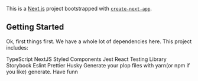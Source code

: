 This is a [Next.js](https://nextjs.org/) project bootstrapped with [`create-next-app`](https://github.com/vercel/next.js/tree/canary/packages/create-next-app).

## Getting Started

Ok, first things first. We have a whole lot of dependencies here. This project includes: 

  TypeScript
  NextJS
  Styled Components
  Jest
  React Testing Library
  Storybook
  Eslint
  Prettier
  Husky
Generate your plop files with yarn(or npm if you like) generate. 
Have funn
